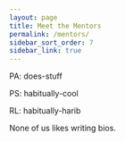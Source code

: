 ```yaml
---
layout: page
title: Meet the Mentors
permalink: /mentors/
sidebar_sort_order: 7
sidebar_link: true
---
```


<p class="message">
PA: does-stuff
</p>

<p class="message">
PS: habitually-cool
</p>

<p class="message">
RL: habitually-harib
</p>

None of us likes writing bios.
